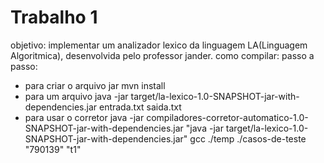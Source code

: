 # Trabalho 1
objetivo: implementar um analizador lexico da linguagem LA(Linguagem Algoritmica), desenvolvida pelo professor jander.
como compilar:
 passo a passo:
- para criar o arquivo jar
mvn install 
- para um arquivo
java -jar target/la-lexico-1.0-SNAPSHOT-jar-with-dependencies.jar entrada.txt saida.txt  
- para usar o corretor
java -jar compiladores-corretor-automatico-1.0-SNAPSHOT-jar-with-dependencies.jar "java -jar target/la-lexico-1.0-SNAPSHOT-jar-with-dependencies.jar" gcc ./temp ./casos-de-teste "790139" "t1"

